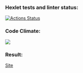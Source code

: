 ### Hexlet tests and linter status:
[![Actions Status](https://github.com/konpaa/php-project-lvl3/workflows/hexlet-check/badge.svg)](https://github.com/konpaa/php-project-lvl3/actions)


### Code Climate:
<a href="https://codeclimate.com/github/konpaa/php-project-lvl3/maintainability"><img src="https://api.codeclimate.com/v1/badges/80825be9d4d0050edf0d/maintainability" /></a>

### Result:
<a href="https://laravel-php3.herokuapp.com/">Site</a>
